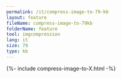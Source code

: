 ```yaml
---
permalink: /it/compress-image-to-79-kb
layout: feature
fileName: compress-image-to-79kb
folderName: feature
tool: imgcompression
lang: it
size: 79
type: kb
---
```


{%- include compress-image-to-X.html -%}
